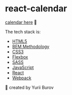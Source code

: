 # react-calendar

[calendar here](https://kind-tereshkova-2d2613.netlify.app/) :calendar:

The tech stack is:

- [HTML5](https://en.wikipedia.org/wiki/HTML5)
- [BEM Methodology](https://en.bem.info/methodology/)
- [CSS3](https://en.wikipedia.org/wiki/CSS)
- [Flexbox](https://developer.mozilla.org/en-US/docs/Learn/CSS/CSS_layout/Flexbox)
- [SASS](https://sass-lang.com/)
- [JavaScript](https://developer.mozilla.org/en-US/docs/Web/JavaScript)
- [React](https://reactjs.org/)
- [Webpack](https://webpack.js.org/)

:rocket: created by Yurii Burov
